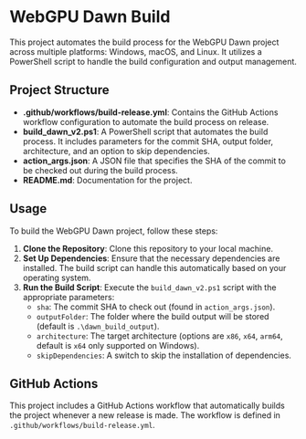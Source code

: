 # WebGPU Dawn Build

This project automates the build process for the WebGPU Dawn project across multiple platforms: Windows, macOS, and Linux. It utilizes a PowerShell script to handle the build configuration and output management.

## Project Structure

- **.github/workflows/build-release.yml**: Contains the GitHub Actions workflow configuration to automate the build process on release.
- **build_dawn_v2.ps1**: A PowerShell script that automates the build process. It includes parameters for the commit SHA, output folder, architecture, and an option to skip dependencies.
- **action_args.json**: A JSON file that specifies the SHA of the commit to be checked out during the build process.
- **README.md**: Documentation for the project.

## Usage

To build the WebGPU Dawn project, follow these steps:

1. **Clone the Repository**: Clone this repository to your local machine.
2. **Set Up Dependencies**: Ensure that the necessary dependencies are installed. The build script can handle this automatically based on your operating system.
3. **Run the Build Script**: Execute the `build_dawn_v2.ps1` script with the appropriate parameters:
   - `sha`: The commit SHA to check out (found in `action_args.json`).
   - `outputFolder`: The folder where the build output will be stored (default is `.\dawn_build_output`).
   - `architecture`: The target architecture (options are `x86`, `x64`, `arm64`, default is `x64` only supported on Windows).
   - `skipDependencies`: A switch to skip the installation of dependencies.

## GitHub Actions

This project includes a GitHub Actions workflow that automatically builds the project whenever a new release is made. The workflow is defined in `.github/workflows/build-release.yml`.